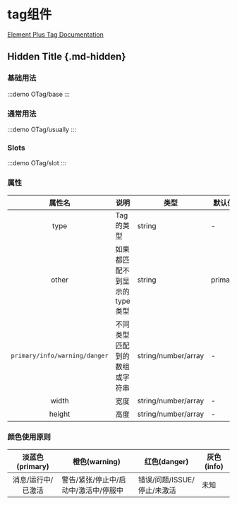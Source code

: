 # tag组件

[Element Plus Tag Documentation](https://element-plus.org/zh-CN/component/tag.html)

## Hidden Title {.md-hidden}

### 基础用法

:::demo
OTag/base
:::

### 通常用法

:::demo
OTag/usually
:::

### Slots

:::demo
OTag/slot
:::

### 属性

|            属性名             | 说明                         | 类型                | 默认值  |
| :---------------------------: | ---------------------------- | ------------------- | ------- |
|             type              | Tag 的类型                   | string              | -       |
|             other             | 如果都匹配不到显示的type类型 | string              | primary |
| `primary/info/warning/danger` | 不同类型匹配到的数组或字符串 | string/number/array | -       |
|             width             | 宽度                         | string/number/array | -       |
|            height             | 高度                         | string/number/array | -       |

### 颜色使用原则

|  淡蓝色(primary)   | 橙色(warning)                         | 红色(danger)                | 灰色(info) |
| :----------------: | ------------------------------------- | --------------------------- | ---------- |
| 消息/运行中/已激活 | 警告/紧张/停止中/启动中/激活中/停服中 | 错误/问题/ISSUE/停止/未激活 | 未知       |
